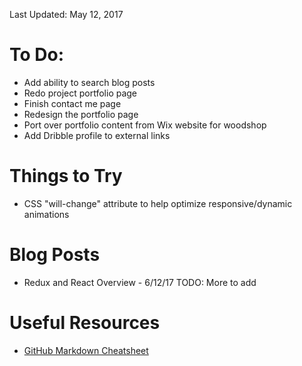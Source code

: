 Last Updated: May 12, 2017

# To Do:
* Add ability to search blog posts
* Redo project portfolio page
* Finish contact me page
* Redesign the portfolio page
* Port over portfolio content from Wix website for woodshop
* Add Dribble profile to external links

# Things to Try
* CSS "will-change" attribute to help optimize responsive/dynamic animations

# Blog Posts
* Redux and React Overview - 6/12/17
TODO: More to add

# Useful Resources
* [GitHub Markdown Cheatsheet](https://github.com/adam-p/markdown-here/wiki/Markdown-Cheatsheet)
